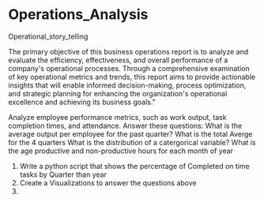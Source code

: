 # Operations_Analysis
Operational_story_telling

The primary objective of this business operations report is to analyze and evaluate the efficiency, effectiveness, and overall performance of a company's operational processes. Through a comprehensive examination of key operational metrics and trends, this report aims to provide actionable insights that will enable informed decision-making, process optimization, and strategic planning for enhancing the organization's operational excellence and achieving its business goals."

Analyze employee performance metrics, such as work output, task completion times, and attendance.
  Answer these questions:
    What is the average output per employee for the past quarter? 
    What is the total Averge for the 4 quarters
    What is the distribution of a catergorical variable?
    What is the age productive and non-productive hours for each month of year


1. Write a python script that shows the percentage of Completed on time tasks by Quarter than year
2. Create a Visualizations to answer the questions above
3. 
